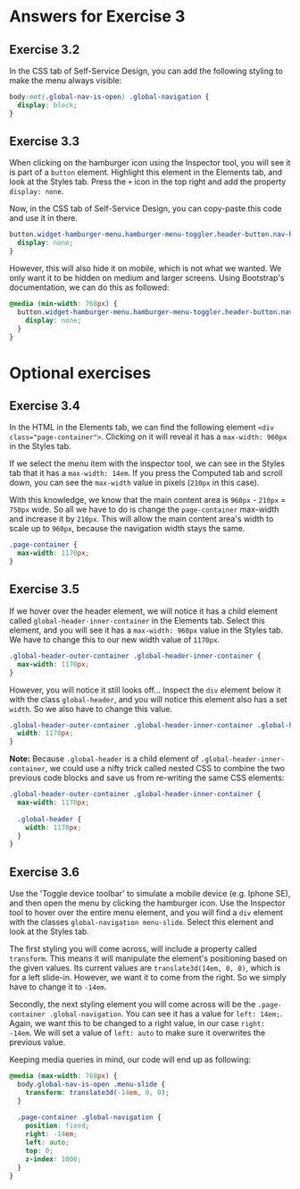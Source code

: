 # Answers for Exercise 3

## Exercise 3.2

In the CSS tab of Self-Service Design, you can add the following styling to make the menu always visible:

```css
body:not(.global-nav-is-open) .global-navigation {
  display: block;
}
```

## Exercise 3.3

When clicking on the hamburger icon using the Inspector tool, you will see it is part of a `button` element. Highlight this element in the Elements tab, and look at the Styles tab. Press the `+` icon in the top right and add the property `display: none`.

Now, in the CSS tab of Self-Service Design, you can copy-paste this code and use it in there.

```css
button.widget-hamburger-menu.hamburger-menu-toggler.header-button.nav-bar-button.no-tap-highlight.js-show-global-nav {
  display: none;
}
```

However, this will also hide it on mobile, which is not what we wanted. We only want it to be hidden on medium and larger screens. 
Using Bootstrap's documentation, we can do this as followed:

```css
@media (min-width: 768px) {
  button.widget-hamburger-menu.hamburger-menu-toggler.header-button.nav-bar-button.no-tap-highlight.js-show-global-nav {
    display: none;
  }
}
```

# Optional exercises

## Exercise 3.4

In the HTML in the Elements tab, we can find the following element `<div class="page-container">`. Clicking on it will reveal it has a `max-width: 960px` in the Styles tab.

If we select the menu item with the inspector tool, we can see in the Styles tab that it has a `max-width: 14em`. If you press the Computed tab and scroll down, you can see the `max-width` value in pixels (`210px` in this case).

With this knowledge, we know that the main content area is `960px` - `210px` = `750px` wide. So all we have to do is change the `page-container` max-width and increase it by `210px`. This will allow the main content area's width to scale up to `960px`, because the navigation width stays the same.

```css
.page-container {
  max-width: 1170px;
}
```

## Exercise 3.5

If we hover over the header element, we will notice it has a child element called `global-header-inner-container` in the Elements tab. Select this element, and you will see it has a `max-width: 960px` value in the Styles tab. We have to change this to our new width value of `1170px`.

```css
.global-header-outer-container .global-header-inner-container {
  max-width: 1170px;
}
```

However, you will notice it still looks off... Inspect the `div` element below it with the class `global-header`, and you will notice this element also has a set `width`. So we also have to change this value.

```css
.global-header-outer-container .global-header-inner-container .global-header {
  width: 1170px;
}
```

**Note:** Because `.global-header` is a child element of `.global-header-inner-container`, we could use a nifty trick called nested CSS to combine the two previous code blocks and save us from re-writing the same CSS elements:

```css
.global-header-outer-container .global-header-inner-container {
  max-width: 1170px;
  
  .global-header {
    width: 1170px;
  }
}
```

## Exercise 3.6

Use the 'Toggle device toolbar' to simulate a mobile device (e.g. Iphone SE), and then open the menu by clicking the hamburger icon. Use the Inspector tool to hover over the entire menu element, and you will find a `div` element with the classes `global-navigation menu-slide`. Select this element and look at the Styles tab.

The first styling you will come across, will include a property called `transform`. This means it will manipulate the element's  positioning based on the given values. Its current values are `translate3d(14em, 0, 0)`, which is for a left slide-in. However, we want it to come from the right. So we simply have to change it to `-14em`.

Secondly, the next styling element you will come across will be the `.page-container .global-navigation`. You can see it has a value for `left: 14em;`. Again, we want this to be changed to a right value, in our case `right: -14em`. We will set a value of `left: auto` to make sure it overwrites the previous value.

Keeping media queries in mind, our code will end up as following:

```css
@media (max-width: 768px) {
  body.global-nav-is-open .menu-slide {
    transform: translate3d(-14em, 0, 0);
  }
  
  .page-container .global-navigation {
    position: fixed;
    right: -14em;
    left: auto;
    top: 0;
    z-index: 1000;
  }
}
```
